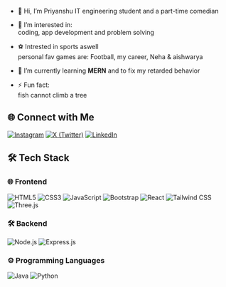- 👋 Hi, I’m Priyanshu IT engineering student and a part-time comedian
- 👀 I’m interested in:  
  coding, app development and problem solving
  
- ⚽ Intrested in sports aswell  
    personal fav games are: Football, my career, Neha & aishwarya
  
- 🌱 I’m currently learning <b>MERN</b> and to fix my retarded behavior

- ⚡ Fun fact:  
  fish cannot climb a tree

## 🌐 Connect with Me

[![Instagram](https://img.shields.io/badge/Instagram-E4405F?style=flat&logo=instagram&logoColor=white)](https://www.instagram.com/ct7priyanshu_/)
[![X (Twitter)](https://img.shields.io/badge/Twitter-000000?style=flat&logo=twitter&logoColor=white)](https://twitter.com/_PYNSU_/)
[![LinkedIn](https://img.shields.io/badge/LinkedIn-0077B5?style=flat&logo=linkedin&logoColor=white)](https://www.linkedin.com/in/priyanshu-malusare-83509a1a6/)  


## 🛠 Tech Stack

### 🌐 Frontend
![HTML5](https://img.shields.io/badge/HTML5-E34F26?style=for-the-badge&logo=html5&logoColor=white)
![CSS3](https://img.shields.io/badge/CSS3-1572B6?style=for-the-badge&logo=css3&logoColor=white)
![JavaScript](https://img.shields.io/badge/JavaScript-F7DF1E?style=for-the-badge&logo=javascript&logoColor=black)
![Bootstrap](https://img.shields.io/badge/Bootstrap-563D7C?style=for-the-badge&logo=bootstrap&logoColor=white)
![React](https://img.shields.io/badge/React-61DAFB?style=for-the-badge&logo=react&logoColor=black)
![Tailwind CSS](https://img.shields.io/badge/Tailwind%20CSS-06B6D4?style=for-the-badge&logo=tailwindcss&logoColor=white)
![Three.js](https://img.shields.io/badge/Three.js-000000?style=for-the-badge&logo=three.js&logoColor=white)  

### 🛠 Backend
![Node.js](https://img.shields.io/badge/Node.js-339933?style=for-the-badge&logo=node.js&logoColor=white)
![Express.js](https://img.shields.io/badge/Express.js-000000?style=for-the-badge&logo=express&logoColor=white)

### ⚙️ Programming Languages
![Java](https://img.shields.io/badge/Java-007396?style=for-the-badge&logo=java&logoColor=white)
![Python](https://img.shields.io/badge/Python-3776AB?style=for-the-badge&logo=python&logoColor=white)




<!---
P-N-S-U/P-N-S-U is a ✨ special ✨ repository because its `README.md` (this file) appears on your GitHub profile.
You can click the Preview link to take a look at your changes.
--->

